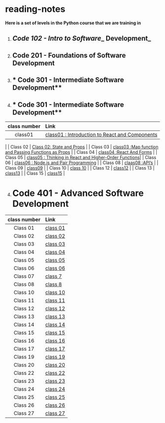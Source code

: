 # reading-notes

**Here is a set of levels in the Python course that we are training in**

1. ## _Code 102 - Intro to Software__ Development_

2. ## Code 201 - Foundations of Software Development

3. ## * Code 301 - Intermediate Software Development**
3. ## * Code 301 - Intermediate Software Development**




| class number      | Link|
| :-----------: | :----------- |
|    class01 | [class01 : Introduction to React and Components](/class1.md)
 |
| Class 02      | [Class 02: State and Props](/class2.md) |
| Class 03     | [class03 :Map function and Passing Functions as Props](/class3.md) |
| Class 04      | [class04 :React And Forms](/class3.md) |
| Class 05      | [class05 : Thinking in React and Higher-Order Functions](/class5.md)|
| Class 06    | [class06 : Node.js and Pair Programming](/class6.md) |
| Class 08   | [claas08 :API’s](./class8.md) |
| Class 09    | [class09](./class9.md) |
| Class 10    | [class 10](./class10.md) |
| Class 12    | [class12](./class12.md) |
| Class 13    | [class13](./class13.md) |
| Class 15   | [class15](./class15.md) |
<br>

4. # Code 401 - Advanced Software Development

| class number      | Link|
| :-----------: | :----------- |
| Class 01   | [class 01](./code-401-python/class1_401.md) |
| Class 02   | [class 02](./code-401-python/class02-401.md) |
| Class 03   | [class 03](./code-401-python/class3_401.md) |
| Class 04   | [class 04](./code-401-python//class04_401.md) |
| Class 05   | [class 05](./code-401-python/class05_401.md) |
| Class 06   | [class 06](./code-401-python/class06_401.md) |
| Class 07   | [class 7](./code-401-python/class7_401.md) |
| Class 08   | [class 8](./code-401-python/class08_401.md) |
| Class 10   | [class 10](./code-401-python/claas10_401.md) |
| Class 11   | [class 11](./code-401-python/class11_401.md) |
| Class 12   | [class 12](./code-401-python/class12_401.md) |
| Class 13   | [class 13](./code-401-python/class13_401.md) |
| Class 14   | [class 14](./code-401-python/class14_401.md) |
| Class 15   | [class 15](./code-401-python/class15_401.md) |
| Class 16   | [class 16](./code-401-python/class16_401.md) |
| Class 17   | [class 17](./code-401-python/class17_401.md) |
| Class 19   | [class 19](./code-401-python/class19_401.md) |
| Class 20   | [class 20](./code-401-python/class20_401.md) |
| Class 22   | [class 22](./code-401-python/class22_401.md) |
| Class 23   | [class 23](./code-401-python/class23_401.md) |
| Class 24   | [class 24](./code-401-python/class24_401.md) |
| Class 25   | [class 25](./code-401-python/class25_401.md) |
| Class 26   | [class 26](./code-401-python/class26_401.md) |
| Class 27   | [class 27](./code-401-python/class27_401) |




